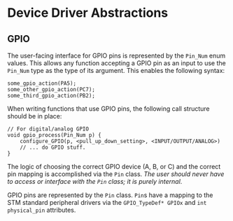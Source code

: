 # Device Driver Abstractions

## GPIO

The user-facing interface for GPIO pins is represented by the `Pin_Num` enum
values. This allows any function accepting a GPIO pin as an input to use the
`Pin_Num` type as the type of its argument. This enables the following syntax:

```
some_gpio_action(PA5);
some_other_gpio_action(PC7);
some_third_gpio_action(PB2);
```

When writing functions that use GPIO pins, the following call structure should
be in place:

```
// For digital/analog GPIO
void gpio_process(Pin_Num p) {
    configure_GPIO(p, <pull_up_down_setting>, <INPUT/OUTPUT/ANALOG>)
    // ... do GPIO stuff.
}
```

The logic of choosing the correct GPIO device (A, B, or C) and the correct pin
mapping is accomplished via the `Pin` class. *The user should never have to
access or interface with the `Pin` class; it is purely internal*.

GPIO pins are represented by the `Pin` class. `Pin`s have a mapping to the STM
standard peripheral drivers via the `GPIO_TypeDef* GPIOx` and `int
physical_pin` attributes.
